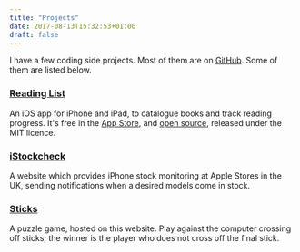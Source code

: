 ```yaml
---
title: "Projects"
date: 2017-08-13T15:32:53+01:00
draft: false
---
```


I have a few coding side projects. Most of them are on [GitHub](https://github.com/AndrewBennet). Some of them are listed below.

### [Reading List](https://www.readinglistapp.xyz)

An iOS app for iPhone and iPad, to catalogue books and track reading progress. It's free in the [App Store](https://itunes.apple.com/us/app/reading-list-a-book-tracking-log/id1217139955?mt=8), and [open source](https://github.com/AndrewBennet/readinglist), released under the MIT licence.

### [iStockcheck](https://www.istockcheck.co.uk)

A website which provides iPhone stock monitoring at Apple Stores in the UK, sending notifications when a desired models come in stock.

### [Sticks](../sticks)

A puzzle game, hosted on this website. Play against the computer crossing off sticks; the winner is the player who does not cross off the final stick.
